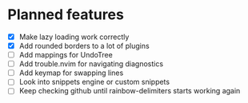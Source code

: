 # Planned features

- [x] Make lazy loading work correctly
- [x] Add rounded borders to a lot of plugins
- [ ] Add mappings for UndoTree
- [ ] Add trouble.nvim for navigating diagnostics
- [ ] Add keymap for swapping lines
- [ ] Look into snippets engine or custom snippets
- [ ] Keep checking github until rainbow-delimiters starts working again

